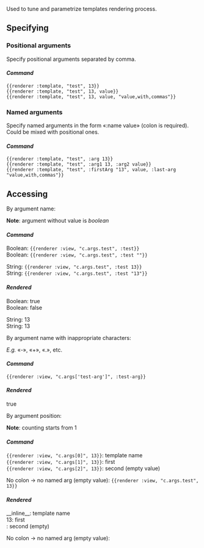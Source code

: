 Used to tune and parametrize templates rendering process.

## Specifying
### Positional arguments
Specify positional arguments separated by comma.
<!-- tabs:start -->
#### ***Command***
`{{renderer :template, "test", 13}}` \
`{{renderer :template, "test", 13, value}}` \
`{{renderer :template, "test", 13, value, "value,with,commas"}}`
<!-- tabs:end -->

### Named arguments
Specify named arguments in the form «:name value» (colon is required). \
Could be mixed with positional ones.
<!-- tabs:start -->
#### ***Command***
`{{renderer :template, "test", :arg 13}}` \
`{{renderer :template, "test", :arg1 13, :arg2 value}}` \
`{{renderer :template, "test", :firstArg "13", value, :last-arg "value,with,commas"}}`
<!-- tabs:end -->


## Accessing
<!-- panels:start -->
<!-- div:left-panel -->
By argument name:

**Note**: argument without value is *boolean*

<!-- div:right-panel -->
<!-- tabs:start -->
#### ***Command***
Boolean: `{{renderer :view, "c.args.test", :test}}` \
Boolean: `{{renderer :view, "c.args.test", :test ""}}`

String: `{{renderer :view, "c.args.test", :test 13}}` \
String: `{{renderer :view, "c.args.test", :test "13"}}`

#### ***Rendered***
Boolean: true \
Boolean: false

String: 13 \
String: 13
<!-- tabs:end -->

<!-- div:left-panel -->
By argument name with inappropriate characters:

*E.g.* «-», «+», «.», etc.

<!-- div:right-panel -->
<!-- tabs:start -->
#### ***Command***
`{{renderer :view, "c.args['test-arg']", :test-arg}}`

#### ***Rendered***
true
<!-- tabs:end -->

<!-- div:left-panel -->
By argument position:

**Note**: counting starts from 1

<!-- div:right-panel -->
<!-- tabs:start -->
#### ***Command***
`{{renderer :view, "c.args[0]", 13}}`: template name \
`{{renderer :view, "c.args[1]", 13}}`: first \
`{{renderer :view, "c.args[2]", 13}}`: second (empty value)

No colon → no named arg (empty value):
`{{renderer :view, "c.args.test", 13}}`

#### ***Rendered***
\_\_inline\_\_: template name \
13: first \
: second (empty)

 No colon → no named arg (empty value):

<!-- tabs:end -->

<!-- panels:end -->

